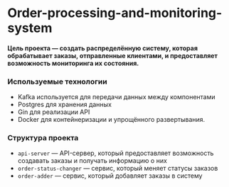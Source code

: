 # Order-processing-and-monitoring-system
#### Цель проекта — создать распределённую систему, которая обрабатывает заказы, отправленные клиентами, и предоставляет возможность мониторинга их состояния. 
### Используемые технологии
- Kafka используется для передачи данных между компонентами 
- Postgres для хранения данных 
- Gin для реализации API 
- Docker для контейнеризации и упрощённого развертывания.

### Структура проекта
- `api-server` — API-сервер, который предоставляет возможность создавать заказы и получать информацию о них
- `order-status-changer` — сервис, который меняет статусы заказов
- `order-adder` — сервис, который добавляет заказы в систему

